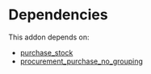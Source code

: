 # Dependencies

This addon depends on:

- [purchase_stock](https://github.com/bringout/oca-ocb-warehouse/tree/f7f834405e26b3f1b9786c04a4a652fd978abd14/odoo-bringout-oca-ocb-purchase_stock)
- [procurement_purchase_no_grouping](https://github.com/bringout/oca-workflow-process)
